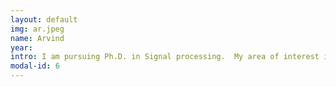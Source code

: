 ```yaml
---
layout: default
img: ar.jpeg
name: Arvind
year: 
intro: I am pursuing Ph.D. in Signal processing.  My area of interest is speech and music signal processing and automation.  I completed my masters in instrumentation and control from BIT. Before that,  I was working for US based company Broadridge financial ltd. at Hyderabad.  I completed my engineering from PUNE university.
modal-id: 6
---
```

